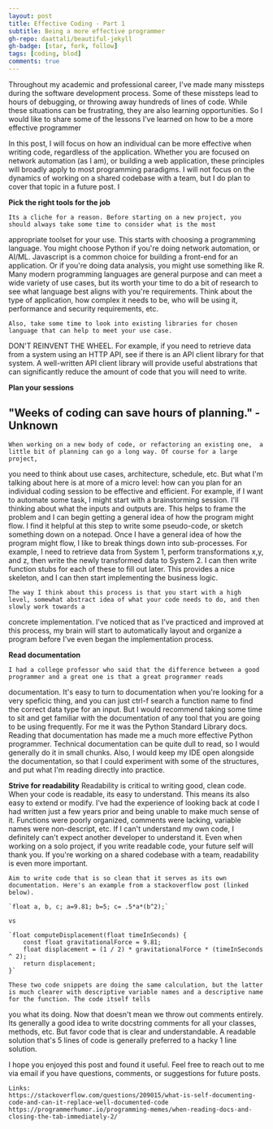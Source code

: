 ```yaml
---
layout: post
title: Effective Coding - Part 1
subtitle: Being a more effective programmer
gh-repo: daattali/beautiful-jekyll
gh-badge: [star, fork, follow]
tags: [coding, blod]
comments: true
---
```


Throughout my academic and professional career, I've made many missteps during the software development process. Some of these
missteps lead to hours of debugging, or throwing away hundreds of lines of code. While these situations can be frustrating, they are
also learning opportunities. So I would like to share some of the lessons I've learned on how to be a more effective programmer
	
In this post, I will focus on how an individual can be more effective when writing code, regardless of the application. Whether you are
focused on network automation (as I am), or building a web application, these principles will broadly apply to most programming paradigms.
I will not focus on the dynamics of working on a shared codebase with a team, but I do plan to cover that topic in a future post. I

**Pick the right tools for the job**

	Its a cliche for a reason. Before starting on a new project, you should always take some time to consider what is the most
appropriate toolset for your use. This starts with choosing a programming language. You might choose Python if you're doing network
automation, or AI/ML. Javascript is a common choice for building a front-end for an application. Or if you're doing data analysis, you
might use something like R. Many modern programming languages are general purpose and can meet a wide variety of use cases, but its
worth your time to do a bit of research to see what language best aligns with you're requirements. Think about the type of application,
how complex it needs to be, who will be using it, performance and security requirements, etc.
	
	Also, take some time to look into existing libraries for chosen language that can help to meet your use case.
DON'T REINVENT THE WHEEL. For example, if you need to retrieve data from a system using an HTTP API, see if there is 
an API client library for that system. A well-written API client library will provide useful abstrations that can significantly reduce
the amount of code that you will need to write.

**Plan your sessions**

## "Weeks of coding can save hours of planning." -Unknown

	When working on a new body of code, or refactoring an existing one,  a little bit of planning can go a long way. Of course for a large project, 
you need to think about use cases, architecture, schedule, etc. But what I'm talking about here is at more of a micro level: how can you plan for an 
individual coding session to be effective and efficient. For example, if I want to automate some task, I might start with a brainstorming session.
I'll thinking about what the inputs and outputs are. This helps to frame the problem and I can begin getting a general idea
of how the program might flow. I find it helpful at this step to write some pseudo-code, or sketch something down on a notepad.
Once I have a general idea of how the program might flow, I like to break things down into sub-processes. For example, I need to retrieve data
from System 1, perform transformations x,y, and z, then write the newly transformed data to System 2. I can then write function stubs for each
of these to fill out later. This provides a nice skeleton, and I can then start implementing the business logic. 

	The way I think about this process is that you start with a high level, somewhat abstract idea of what your code needs to do, and then slowly work towards a 
concrete implementation. I've noticed that as I've practiced and improved at this process, my brain will start to automatically layout and organize a program before 
I've even began the implementation process.


**Read documentation**

	I had a college professor who said that the difference between a good programmer and a great one is that a great programmer reads
documentation. It's easy to turn to documentation when you're looking for a very speficic thing, and you can just ctrl-f search a function name 
to find the correct data type for an input. But I would recommend taking some time to sit and get familiar with the documentation of any
tool that you are going to be using frequently. For me it was the Python Standard Library docs. Reading that documentation has made me a much
more effective Python programmer. Technical documentation can be quite dull to read, so I would generally do it in small chunks. Also, I would keep my
IDE open alongside the documentation, so that I could experiment with some of the structures, and put what I'm reading directly into practice.


**Strive for readability**
	Readability is critical to writing good, clean code. When your code is readable, its easy to understand. This means its also easy to extend or modify. I've had
the experience of looking back at code I had written just a few years prior and being unable to make much sense of it. Functions were poorly organized, comments were lacking,
variable names were non-descript, etc. If I can't understand my own code, I definitely can't expect another developer to understand it. Even when working on a solo project, if you write
readable code, your future self will thank you. If you're working on a shared codebase with a team, readability is even more important. 

	Aim to write code that is so clean that it serves as its own documentation. Here's an example from a stackoverflow post (linked below).
	
	`float a, b, c; a=9.81; b=5; c= .5*a*(b^2);`
	
	vs
	
	`float computeDisplacement(float timeInSeconds) {
		const float gravitationalForce = 9.81;
		float displacement = (1 / 2) * gravitationalForce * (timeInSeconds ^ 2);
		return displacement;
	}`
	
	These two code snippets are doing the same calculation, but the latter is much clearer with descriptive variable names and a descriptive name for the function. The code itself tells
you what its doing. Now that doesn't mean we throw out comments entirely. Its generally a good idea to write docstring comments for all your classes, methods, etc. But favor code that is clear
and understandable. A readable solution that's 5 lines of code is generally preferred to a hacky 1 line solution. 

	
I hope you enjoyed this post and found it useful. Feel free to reach out to me via email if you have questions, comments, or suggestions for future posts.
	
	

	Links:
	https://stackoverflow.com/questions/209015/what-is-self-documenting-code-and-can-it-replace-well-documented-code
	https://programmerhumor.io/programming-memes/when-reading-docs-and-closing-the-tab-immediately-2/
